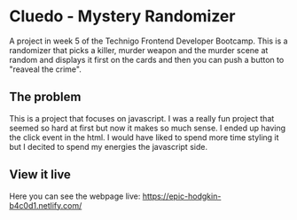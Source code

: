 # Cluedo - Mystery Randomizer

A project in week 5 of the Technigo Frontend Developer Bootcamp.
This is a randomizer that picks a killer, murder weapon and the murder scene at random and displays it first on the cards and then you can push a button to "reaveal the crime".

## The problem

This is a project that focuses on javascript. I was a really fun project that seemed so hard at first but now it makes so much sense. I ended up having the click event in the html. I would have liked to spend more time styling it but I decited to spend my energies the javascript side. 

## View it live

Here you can see the webpage live: https://epic-hodgkin-b4c0d1.netlify.com/ 
